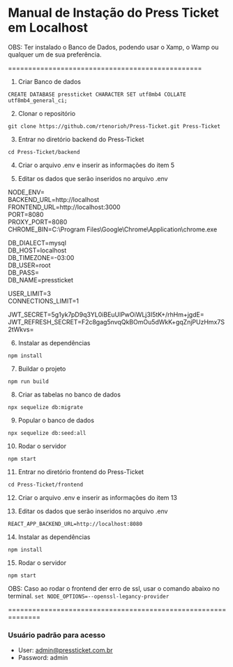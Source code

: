 # Manual de Instação do Press Ticket em Localhost

OBS: Ter instalado o Banco de Dados, podendo usar o Xamp, o Wamp ou qualquer um de sua preferência.

================================================

1. Criar Banco de dados

```CREATE DATABASE pressticket CHARACTER SET utf8mb4 COLLATE utf8mb4_general_ci;```

2. Clonar o repositório

```git clone https://github.com/rtenorioh/Press-Ticket.git Press-Ticket```

3. Entrar no diretório backend do Press-Ticket

```cd Press-Ticket/backend```

4. Criar o arquivo .env e inserir as informações do item 5

5. Editar os dados que serão inseridos no arquivo .env

NODE_ENV=  
BACKEND_URL=http://localhost  
FRONTEND_URL=http://localhost:3000  
PORT=8080  
PROXY_PORT=8080  
CHROME_BIN=C:\Program Files\Google\Chrome\Application\chrome.exe  

DB_DIALECT=mysql  
DB_HOST=localhost  
DB_TIMEZONE=-03:00  
DB_USER=root  
DB_PASS=  
DB_NAME=pressticket 

USER_LIMIT=3  
CONNECTIONS_LIMIT=1

JWT_SECRET=5g1yk7pD9q3YL0iBEuUlPwOiWLj3I5tK+/rhHm+jgdE=  
JWT_REFRESH_SECRET=F2c8gag5nvqQkBOmOu5dWkK+gqZnjPUzHmx7S2tWkvs=

6. Instalar as dependências

```npm install```

7. Buildar o projeto

```npm run build```

8. Criar as tabelas no banco de dados

```npx sequelize db:migrate```

9. Popular o banco de dados

```npx sequelize db:seed:all```

10. Rodar o servidor

```npm start```

11. Entrar no diretório frontend do Press-Ticket

```cd Press-Ticket/frontend``` 

12. Criar o arquivo .env e inserir as informações do item 13

13. Editar os dados que serão inseridos no arquivo .env

```REACT_APP_BACKEND_URL=http://localhost:8080```  

14. Instalar as dependências

```npm install```

15. Rodar o servidor

```npm start```

OBS: Caso ao rodar o frontend der erro de ssl, usar o comando abaixo no terminal.
```set NODE_OPTIONS=--openssl-legancy-provider```

==============================================================

### Usuário padrão para acesso

* User: admin@pressticket.com.br  
* Password: admin